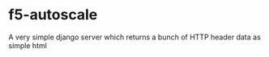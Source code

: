 # f5-autoscale
A very simple django server which returns a bunch of HTTP header data as simple html
